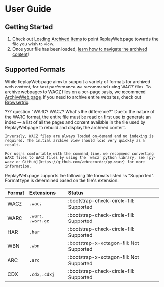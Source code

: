 # User Guide

## Getting Started

1. Check out [Loading Archived Items](loading.md) to point ReplayWeb.page towards the file you wish to view.
2. Once your file has been loaded, [learn how to navigate the archived content](exploring.md)!

## Supported Formats

While ReplayWeb.page aims to support a variety of formats for archived web content, for best performance we recommend using WACZ files. To archive webpages to WACZ files on a per-page basis, we recommend [ArchiveWeb.page](https://webrecorder.net/archivewebpage). If you need to archive entire websites, check out [Browsertrix](https://webrecorder.net/browsertrix).

??? question "WARC?  WACZ?  What's the difference?"
    Due to the nature of the WARC format, the entire file must be read on first use to generate an index — a list of all the pages and content available in the file used by ReplayWebpage to rebuild and display the archived content.

    Inversely, WACZ files are always loaded on-demand and no indexing is required. The initial archive view should load very quickly as a result.

    For users comfortable with the command line, we recommend converting WARC files to WACZ files by using the `wacz` python library, see [py-wacz on GitHub](https://github.com/webrecorder/py-wacz) for more information.

ReplayWeb.page supports the following file formats listed as "Supported". Format type is determined based on the file's extension.

| Format  | Extensions          | Status         |
|:--------|:--------------------|:---------------|
| WACZ    | `.wacz`             |  <span class="status-success">:bootstrap-check-circle-fill: Supported</span>     |
| WARC    | `.warc`, `.warc.gz` |  <span class="status-success">:bootstrap-check-circle-fill: Supported</span>     |
| HAR     | `.har`              |  <span class="status-success">:bootstrap-check-circle-fill: Supported</span>     |
| WBN     | `.wbn`              |  <span class="status-danger">:bootstrap-x-octagon-fill: Not Supported</span>     |
| ARC     | `.arc`              |  <span class="status-danger">:bootstrap-x-octagon-fill: Not Supported</span>     |
| CDX     | `.cdx`, `.cdxj`     |  <span class="status-success">:bootstrap-check-circle-fill: Supported</span>     |
